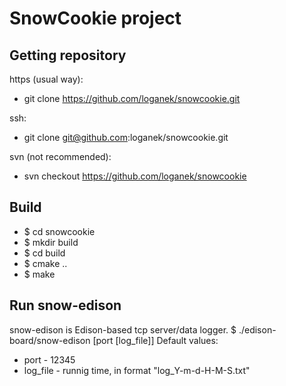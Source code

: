 SnowCookie project
=============

Getting repository
-------
https (usual way):
* git clone https://github.com/loganek/snowcookie.git

ssh:
* git clone git@github.com:loganek/snowcookie.git

svn (not recommended):
* svn checkout https://github.com/loganek/snowcookie

Build
-------
* $ cd snowcookie
* $ mkdir build
* $ cd build
* $ cmake ..
* $ make

Run snow-edison
-------
snow-edison is Edison-based tcp server/data logger.
$ ./edison-board/snow-edison [port [log_file]]
Default values:
* port - 12345
* log_file - runnig time, in format "log_Y-m-d-H-M-S.txt"
